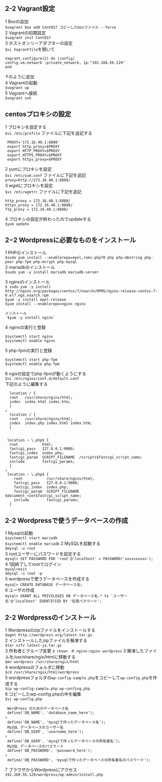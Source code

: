 ## 2-2 Vagrant設定

  1 Boxの追加  
   `$vagrant box add CentOS7 コピーしたboxファイル --force`  
  2 Vagrantの初期設定  
   `$vagrant init CentOS7`  
  3 ホストオンリーアダプターの設定  
    `$vi Vagrantfile`を開いて  

    Vagrant.configure(2) do |config|    
    config.vm.network :private_network, ip:"192.168.56.129"
    end

  ↑のように追加  
  4 Vagrantの起動  
   `$vagrant up`  
  5 Vagrantへ接続  
   `$vagrant ssh`  

## centosプロキシの設定  
 1 プロキシを設定する  
   `$vi /etc/profile` ファイルに下記を追記する  

     PROXY='172.16.40.1:8888'  
     export http_proxy=$PROXY  
     export HTTP_PROXY=$PROXY  
     export HTTPS_PROXY=$PROXY  
     export https_proxy=$PROXY  

  2 yumにプロキシを設定  
   `$vi /etc/yum.conf` ファイルに下記を追記  
   `proxy=http://172.16.40.1:8888/`  
  3 wgetにプロキシを設定  
   `$vi /etc/wgetrc` ファイルに下記を追記  

    http_proxy = 172.16.40.1:8888/  
    https_proxy = 172.16.40.1:8888/  
    ftp_proxy = 172.16.40.1:8888/  

  4 プロキシの設定が終わったのでupdateする  
   `$yum update`  

## 2−2 Wordpressに必要なものをインストール
  1 PHPのインストール  
  `$sudo yum install --enablerepo=epel,remi-php70 php php-mbstring php-pear php-fpm php-mcrypt php-mysql`  
  2 mariadbのインストール  
   `$sudo yum -y install mariadb mariadb-server`  

  3 nginxのインストール  
    `$ sudo yum -y install http://nginx.org/packages/centos/7/noarch/RPMS/nginx-release-centos-7-0.el7.ngx.noarch.rpm`  
    `$yum -y install epel-release`  
	`$yum install --enablerepo=nginx nginx`

    インストール  
    `$yum -y install nginx`  

  4 nginxの実行と登録   

    $systemctl start nginx  
    $systemctl enable nginx  

  5 php-fpmの実行と登録  

    $systemctl start php-fpm  
    $systemctl enable php-fpm  

  6 ngixの設定でphp-fpmが動くようにする  
   `$vi /etc/nginx/conf.d/default.conf`  
   下記のように編集する  

      location / {  
      root   /usr/share/nginx/html;  
      index  index.html index.htm;  
      }  
 	↓  
      location / {  
      root   /usr/share/nginx/html;  
      index  index.php index.html index.htm;  
      }  


     location ~ \.php$ {  
      root           html;  
      fastcgi_pass   127.0.0.1:9000;  
      fastcgi_index  index.php;  
      fastcgi_param  SCRIPT_FILENAME  /scripts$fastcgi_script_name;  
      include        fastcgi_params;  
      }  
    ↓  
     location ~ \.php$ {  
        root           /usr/share/nginx/html;  
        fastcgi_pass   127.0.0.1:9000;  
        fastcgi_index  index.php;  
        fastcgi_param  SCRIPT_FILENAME  $document_root$fastcgi_script_name;  
        include        fastcgi_params;  
      }  
    

## 2-2 Wordpressで使うデータベースの作成
  1 Mysqlの起動  
   `$systemctl start mariadb`  
   `$systemctl enable mariadb`
  2 MySQLを起動する  
   `$mysql -u root`  
  3 rootユーザーにパスワードを設定する  
   `mysql> SET PASSWORD FOR 'root'@'localhost' = PASSWORD('xxxxxxxxxx');`  
  4 1回終了してrootでログイン  
   `mysql>exit`  
   `$mysql -u root -p`  
  5 wordpressで使うデータベースを作成する  
   `mysql> CREATE DATABASE データベース名;`  
  6 ユーザの作成  
   `mysql> GRANT ALL PRIVILEGES ON データベース名.* to 'ユーザー名'@'localhost' IDENTIFIED BY '任意パスワード';`  

## 2-2 Wordpressのインストール
  1 Wordpressのzipファイルをインストールする  
   `$wget http://wordpress.org/latest.tar.gz `  
  2 インストールしたzipファイルを解凍する  
   `$tar xzfv latest-ja.tar.gz`  
  3 所有者とグループ変更
   `$ chown -R nginx:nginx wordpress`
  3 解凍したファイルを/usr/share/ngix/htmlに移動する  
   `$mv wordpress /usr/share/ngix/html`  
  4 wordpressのフォルダに移動  
   `$cd /usr/share/ngix/html/wordpress`  
  5 wordpressフォルダの`wp-config-sample.php`をコピーして`wp-config.php`を作成する  
   `$cp wp-config-sample.php wp-confing.php`  
  6 コピーしたwp-config.phpの中を編集  
   `$vi wp-config.php`  

     WordPress のためのデータベース名  
     define('DB_NAME', 'database_name_here');  
    ↓
     define('DB_NAME', 'mysqlで作ったデータベース名');  
     MySQL データベースのユーザー名  
     define('DB_USER', 'username_here');  
    ↓
     define('DB_USER', 'mysqlで作ったデータベースの所有者名');  
     MySQL データベースのパスワード  
     define('DB_PASSWORD', 'password_here');  
    ↓
     define('DB_PASSWORD', 'mysqlで作ったデータベースの所有者名のパスワード');  

  7 ブラウザからWordpressにアクセス   
   `192.168.56.129/wordpress/wp-admin/install.php`  

